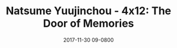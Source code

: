---
layout: entry.pug
title: "Natsume Yuujinchou - 4x12: The Door of Memories"
date: 2017-11-30 09-0800
publishDate: 2017-12-31T00:00:00 -0800
broadcastDate: 2012-03-19 09-0800
categories: watchthroughs anime natsume-yuujinchou
draft: true
---